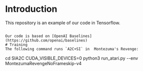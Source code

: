 ﻿# IntroductionThis repository is an example of our code in Tensorflow.```Our code is based on [OpenAI Baselines](https://github.com/openai/baselines) # TrainingThe following command runs `A2C+SI` in  Montezuma's Revenge:```cd SIA2CCUDA_VISIBLE_DEVICES=0 python3 run_atari.py --env MontezumaRevengeNoFrameskip-v4```